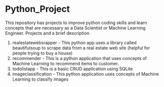 # Python_Project

This repository has projects to improve python coding skills and learn concepts
that are necessary as a Data Scientist or Machine Learning Engineer. 
Projects and a brief description
1. realestatewebsrapper - This python app uses a library called beautifulsoup to scrape
                         data from a real estate web site (helpful for people trying to buy a house)
2. recommender - This is a python application that uses concepts of Machine Learning to recommend items 
                to customer.
3. todolistapp - This is a basic CRUD application using SQLite
4. imageclassification - This python application uses concepts of Machine Learning  to classify images

